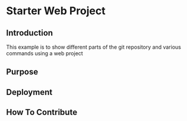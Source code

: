 # Starter Web Project

## Introduction

This example is to show different parts of the git repository and various commands using a web project

## Purpose

## Deployment

## How To Contribute
